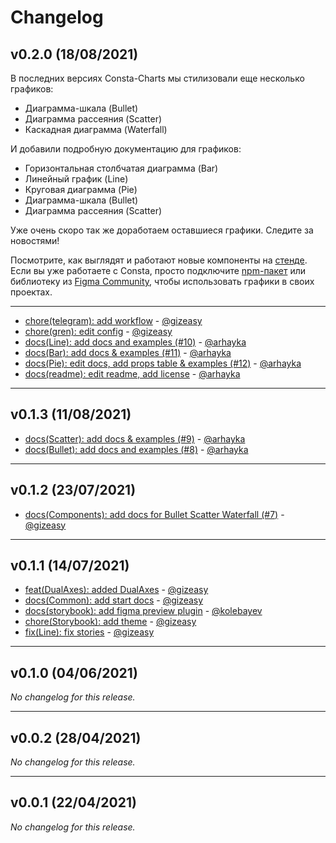 # Changelog

## v0.2.0 (18/08/2021)
В последних версиях Consta-Charts мы стилизовали еще несколько графиков:
- Диаграмма-шкала (Bullet)
- Диаграмма рассеяния (Scatter)
- Каскадная диаграмма (Waterfall)

И добавили подробную документацию для графиков:
- Горизонтальная столбчатая диаграмма (Bar)
- Линейный график (Line)
- Круговая диаграмма (Pie)
- Диаграмма-шкала (Bullet)
- Диаграмма рассеяния (Scatter)

Уже очень скоро так же доработаем оставшиеся графики. Следите за новостями!

Посмотрите, как выглядят и работают новые компоненты на [стенде](https://consta-charts.vercel.app/?path=/story/components-bar--playground).
Если вы уже работаете с Consta, просто подключите [npm-пакет](https://github.com/gazprom-neft/consta-charts) или библиотеку из  [Figma Community](https://www.figma.com/community/file/982611119114314434), чтобы использовать графики в своих проектах.

---

- [chore(telegram): add workflow](https://github.com/gazprom-neft/consta-charts/commit/5e4ffcc3cfb26338539801436cfe970508443aa6) - [@gizeasy](https://github.com/gizeasy)
- [chore(gren): edit config](https://github.com/gazprom-neft/consta-charts/commit/e26c1aab11b3bd8748e15b7db3ba8e0c6eeb7b4e) - [@gizeasy](https://github.com/gizeasy)
- [docs(Line): add docs and examples (#10)](https://github.com/gazprom-neft/consta-charts/commit/deec77ba1c858264b8343e3233442b7ea1db6698) - [@arhayka](https://github.com/arhayka)
- [docs(Bar): add docs & examples (#11)](https://github.com/gazprom-neft/consta-charts/commit/bf0fd79db1a58c473823c0a6f4de61dee935ea48) - [@arhayka](https://github.com/arhayka)
- [docs(Pie): edit docs, add props table & examples (#12)](https://github.com/gazprom-neft/consta-charts/commit/54ceef8d39c8ea731b8361938cfed3e44632b5b3) - [@arhayka](https://github.com/arhayka)
- [docs(readme): edit readme, add license](https://github.com/gazprom-neft/consta-charts/commit/7ade6a64bcdb04a60138d27e740d4bddbfae571e) - [@arhayka](https://github.com/arhayka)

--------------------

## v0.1.3 (11/08/2021)
- [docs(Scatter): add docs & examples (#9)](https://github.com/gazprom-neft/consta-charts/commit/8e5210f62b709930dc3d77319eaa08d19d0f73aa) - [@arhayka](https://github.com/arhayka)
- [docs(Bullet): add docs and examples (#8)](https://github.com/gazprom-neft/consta-charts/commit/92664d5414fba1fdc1cf2cae7fdeaf03ff048ff9) - [@arhayka](https://github.com/arhayka)

--------------------

## v0.1.2 (23/07/2021)
- [docs(Components): add docs for Bullet Scatter Waterfall (#7)](https://github.com/gazprom-neft/consta-charts/commit/abf4a21c5ea43153c28369a400614c2a299072e7) - [@gizeasy](https://github.com/gizeasy)

--------------------

## v0.1.1 (14/07/2021)
- [feat(DualAxes): added DualAxes](https://github.com/gazprom-neft/consta-charts/commit/30e60497ff6e02bd24f100eef2f575957414c30e) - [@gizeasy](https://github.com/gizeasy)
- [docs(Common): add start docs](https://github.com/gazprom-neft/consta-charts/commit/880975f014edaf1eb172da267a19c996c222cde0) - [@gizeasy](https://github.com/gizeasy)
- [docs(storybook): add figma preview plugin](https://github.com/gazprom-neft/consta-charts/commit/8e00ef8ab7441aaf5ccc7512cc1954d5bcabe176) - [@kolebayev](https://github.com/kolebayev)
- [chore(Storybook): add theme](https://github.com/gazprom-neft/consta-charts/commit/09860fb823f85617584d411fb752595de3bb63bd) - [@gizeasy](https://github.com/gizeasy)
- [fix(Line): fix stories](https://github.com/gazprom-neft/consta-charts/commit/a23d8b406f5001a1dbd972c85d1683779d134bf6) - [@gizeasy](https://github.com/gizeasy)

--------------------

## v0.1.0 (04/06/2021)
*No changelog for this release.*

--------------------

## v0.0.2 (28/04/2021)
*No changelog for this release.*

--------------------

## v0.0.1 (22/04/2021)
*No changelog for this release.*
